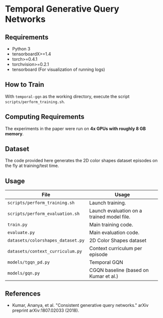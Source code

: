 # Temporal Generative Query Networks

## Requirements
- Python 3
- tensorboardX>=1.4
- torch>=0.4.1
- torchvision>=0.2.1
- tensorboard (For visualization of running logs)

## How to Train
With `temporal-gqn` as the working directory, execute the script `scripts/perform_training.sh`.

## Computing Requirements
The experiments in the paper were run on **4x GPUs with roughly 8 GB memory**.

## Dataset
The code provided here generates the 2D color shapes dataset episodes on the fly at training/test time.


## Usage

| File                              | Usage                                      |
| --------------------------------- | ------------------------------------------ |
| `scripts/perform_training.sh`     | Launch training.                           |
| `scripts/perform_evaluation.sh`   | Launch evaluation on a trained model file. |
| `train.py`                        | Main training code.                        |
| `evaluate.py`                     | Main evaluation code.                      |
| `datasets/colorshapes_dataset.py` | 2D Color Shapes dataset                    |
| `datasets/context_curriculum.py`  | Context curriculum per episode             |
| `models/tgqn_pd.py`               | Temporal GQN                               |
| `models/gqn.py`                   | CGQN baseline (based on Kumar et al.)      |

## References
- Kumar, Ananya, et al. "Consistent generative query networks." arXiv preprint arXiv:1807.02033 (2018).
